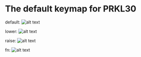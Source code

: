 # The default keymap for PRKL30

default:
![alt text](https://i.imgur.com/GjoB6Ht.png "default")

lower:
![alt text](https://i.imgur.com/sOegfVo.png "lower")

raise:
![alt text](https://i.imgur.com/x5t6lmf.png "raise")

fn:
![alt text](https://i.imgur.com/l2mCZFM.png "fn")
